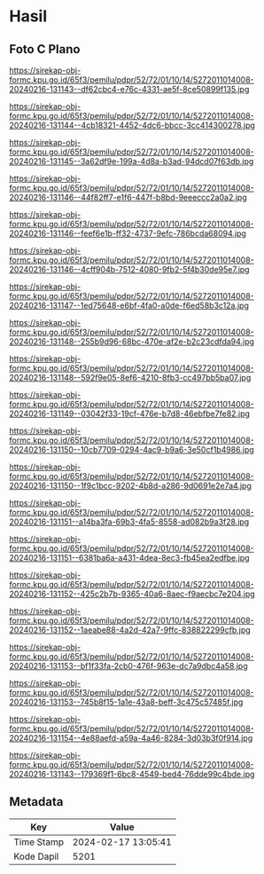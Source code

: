 # Hasil

## Foto C Plano

https://sirekap-obj-formc.kpu.go.id/65f3/pemilu/pdpr/52/72/01/10/14/5272011014008-20240216-131143--df62cbc4-e76c-4331-ae5f-8ce50899f135.jpg

https://sirekap-obj-formc.kpu.go.id/65f3/pemilu/pdpr/52/72/01/10/14/5272011014008-20240216-131144--4cb18321-4452-4dc6-bbcc-3cc414300278.jpg

https://sirekap-obj-formc.kpu.go.id/65f3/pemilu/pdpr/52/72/01/10/14/5272011014008-20240216-131145--3a62df9e-199a-4d8a-b3ad-94dcd07f63db.jpg

https://sirekap-obj-formc.kpu.go.id/65f3/pemilu/pdpr/52/72/01/10/14/5272011014008-20240216-131146--44f82ff7-e1f6-447f-b8bd-9eeeccc2a0a2.jpg

https://sirekap-obj-formc.kpu.go.id/65f3/pemilu/pdpr/52/72/01/10/14/5272011014008-20240216-131146--feef6e1b-ff32-4737-9efc-786bcda68094.jpg

https://sirekap-obj-formc.kpu.go.id/65f3/pemilu/pdpr/52/72/01/10/14/5272011014008-20240216-131146--4cff904b-7512-4080-9fb2-5f4b30de95e7.jpg

https://sirekap-obj-formc.kpu.go.id/65f3/pemilu/pdpr/52/72/01/10/14/5272011014008-20240216-131147--1ed75648-e6bf-4fa0-a0de-f6ed58b3c12a.jpg

https://sirekap-obj-formc.kpu.go.id/65f3/pemilu/pdpr/52/72/01/10/14/5272011014008-20240216-131148--255b9d96-68bc-470e-af2e-b2c23cdfda94.jpg

https://sirekap-obj-formc.kpu.go.id/65f3/pemilu/pdpr/52/72/01/10/14/5272011014008-20240216-131148--592f9e05-8ef6-4210-8fb3-cc497bb5ba07.jpg

https://sirekap-obj-formc.kpu.go.id/65f3/pemilu/pdpr/52/72/01/10/14/5272011014008-20240216-131149--03042f33-19cf-476e-b7d8-46ebfbe7fe82.jpg

https://sirekap-obj-formc.kpu.go.id/65f3/pemilu/pdpr/52/72/01/10/14/5272011014008-20240216-131150--10cb7709-0294-4ac9-b9a6-3e50cf1b4986.jpg

https://sirekap-obj-formc.kpu.go.id/65f3/pemilu/pdpr/52/72/01/10/14/5272011014008-20240216-131150--1f9c1bcc-9202-4b8d-a286-9d0691e2e7a4.jpg

https://sirekap-obj-formc.kpu.go.id/65f3/pemilu/pdpr/52/72/01/10/14/5272011014008-20240216-131151--a14ba3fa-69b3-4fa5-8558-ad082b9a3f28.jpg

https://sirekap-obj-formc.kpu.go.id/65f3/pemilu/pdpr/52/72/01/10/14/5272011014008-20240216-131151--6381ba6a-a431-4dea-8ec3-fb45ea2edfbe.jpg

https://sirekap-obj-formc.kpu.go.id/65f3/pemilu/pdpr/52/72/01/10/14/5272011014008-20240216-131152--425c2b7b-9365-40a6-8aec-f9aecbc7e204.jpg

https://sirekap-obj-formc.kpu.go.id/65f3/pemilu/pdpr/52/72/01/10/14/5272011014008-20240216-131152--1aeabe88-4a2d-42a7-9ffc-838822299cfb.jpg

https://sirekap-obj-formc.kpu.go.id/65f3/pemilu/pdpr/52/72/01/10/14/5272011014008-20240216-131153--bf1f33fa-2cb0-476f-963e-dc7a9dbc4a58.jpg

https://sirekap-obj-formc.kpu.go.id/65f3/pemilu/pdpr/52/72/01/10/14/5272011014008-20240216-131153--745b8f15-1a1e-43a8-beff-3c475c57485f.jpg

https://sirekap-obj-formc.kpu.go.id/65f3/pemilu/pdpr/52/72/01/10/14/5272011014008-20240216-131154--4e88aefd-a59a-4a46-8284-3d03b3f0f914.jpg

https://sirekap-obj-formc.kpu.go.id/65f3/pemilu/pdpr/52/72/01/10/14/5272011014008-20240216-131143--179369f1-6bc8-4549-bed4-76dde99c4bde.jpg


## Metadata

| Key        | Value               |
| ---------- | ------------------- |
| Time Stamp | 2024-02-17 13:05:41 |
| Kode Dapil | 5201                |



